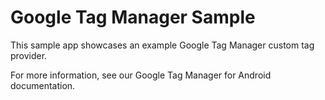 # Google Tag Manager Sample

This sample app showcases an example Google Tag Manager custom tag provider.

For more information, see our Google Tag Manager for Android documentation.
